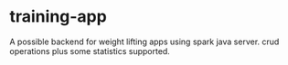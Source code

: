 # training-app

A possible backend for weight lifting apps using spark java server. 
crud operations plus some statistics supported. 


